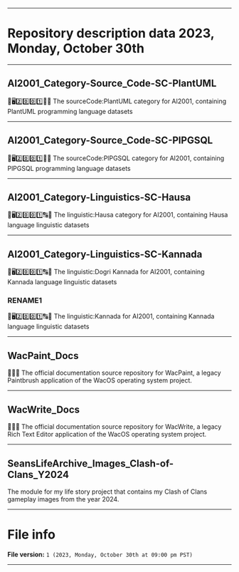 
***

# Repository description data 2023, Monday, October 30th

---

## AI2001_Category-Source_Code-SC-PlantUML

🧠️🖥️2️⃣️0️⃣️0️⃣️1️⃣️💾️📜️ The sourceCode:PlantUML category for AI2001, containing PlantUML programming language datasets

---

## AI2001_Category-Source_Code-SC-PlPGSQL

🧠️🖥️2️⃣️0️⃣️0️⃣️1️⃣️💾️📜️ The sourceCode:PlPGSQL category for AI2001, containing PlPGSQL programming language datasets

---

## AI2001_Category-Linguistics-SC-Hausa

🧠️🖥️2️⃣️0️⃣️0️⃣️1️⃣️🔠️🔢️ The linguistic:Hausa category for AI2001, containing Hausa language linguistic datasets

---

## AI2001_Category-Linguistics-SC-Kannada

🧠️🖥️2️⃣️0️⃣️0️⃣️1️⃣️🔠️🔢️ The linguistic:Dogri Kannada for AI2001, containing Kannada language linguistic datasets


### RENAME1

🧠️🖥️2️⃣️0️⃣️0️⃣️1️⃣️🔠️🔢️ The linguistic:Kannada for AI2001, containing Kannada language linguistic datasets

---

## WacPaint_Docs

🎨️🍏️📖️ The official documentation source repository for WacPaint, a legacy Paintbrush application of the WacOS operating system project.

---

## WacWrite_Docs

📝️🍏️📖️ The official documentation source repository for WacWrite, a legacy Rich Text Editor application of the WacOS operating system project.

---

## SeansLifeArchive_Images_Clash-of-Clans_Y2024

The module for my life story project that contains my Clash of Clans gameplay images from the year 2024. 

***

# File info

**File version:** `1 (2023, Monday, October 30th at 09:00 pm PST)`

***

